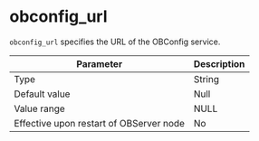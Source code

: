 obconfig_url
=================================

`obconfig_url` specifies the URL of the OBConfig service.


| **Parameter** | **Description** |
|------------------|--------|
| Type | String |
| Default value | Null |
| Value range | NULL |
| Effective upon restart of OBServer node | No |